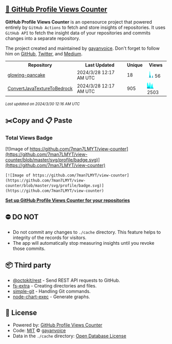 ## [🚀 GitHub Profile Views Counter](https://github.com/gayanvoice/github-profile-views-counter)
**GitHub Profile Views Counter** is an opensource project that powered entirely by  `GitHub Actions` to fetch and store insights of repositories.
It uses `GitHub API` to fetch the insight data of your repositories and commits changes into a separate repository.

The project created and maintained by [gayanvoice](https://github.com/gayanvoice). Don't forget to follow him on [GitHub](https://github.com/gayanvoice), [Twitter](https://twitter.com/gayanvoice), and [Medium](https://gayanvoice.medium.com/).

<table>
	<tr>
		<th>
			Repository
		</th>
		<th>
			Last Updated
		</th>
		<th>
			Unique
		</th>
		<th>
			Views
		</th>
	</tr>
	<tr>
		<td>
			<a href="https://github.com/7man7LMYT/view-counter/tree/master/readme/325231242/year.md">
				glowing-pancake
			</a>
		</td>
		<td>
			2024/3/28 12:17 AM UTC
		</td>
		<td>
			18
		</td>
		<td>
			<img alt="Response time graph" src="https://github.com/7man7LMYT/view-counter/raw/master/graph/325231242/small/year.png" height="20"> 56
		</td>
	</tr>
	<tr>
		<td>
			<a href="https://github.com/7man7LMYT/view-counter/tree/master/readme/337518060/year.md">
				ConvertJavaTextureToBedrock
			</a>
		</td>
		<td>
			2024/3/28 12:17 AM UTC
		</td>
		<td>
			905
		</td>
		<td>
			<img alt="Response time graph" src="https://github.com/7man7LMYT/view-counter/raw/master/graph/337518060/small/year.png" height="20"> 2503
		</td>
	</tr>
</table>

<small><i>Last updated on 2024/3/30 12:16 AM UTC</i></small>

## ✂️Copy and 📋 Paste
### Total Views Badge
[![Image of https://github.com/7man7LMYT/view-counter](https://github.com/7man7LMYT/view-counter/blob/master/svg/profile/badge.svg)](https://github.com/7man7LMYT/view-counter)

```readme
[![Image of https://github.com/7man7LMYT/view-counter](https://github.com/7man7LMYT/view-counter/blob/master/svg/profile/badge.svg)](https://github.com/7man7LMYT/view-counter)
```
[**Set up GitHub Profile Views Counter for your repositories**](https://github.com/gayanvoice/github-profile-views-counter)
## ⛔ DO NOT
- Do not commit any changes to `./cache` directory. This feature helps to integrity of the records for visitors.
- The app will automatically stop measuring insights until you revoke those commits.
## 📦 Third party

- [@octokit/rest](https://www.npmjs.com/package/@octokit/rest) - Send REST API requests to GitHub.
- [fs-extra](https://www.npmjs.com/package/fs-extra) - Creating directories and files.
- [simple-git](https://www.npmjs.com/package/simple-git) - Handling Git commands.
- [node-chart-exec](https://www.npmjs.com/package/node-chart-exec) - Generate graphs.
## 📄 License
- Powered by: [GitHub Profile Views Counter](https://github.com/gayanvoice/github-profile-views-counter)
- Code: [MIT](./LICENSE) © [gayanvoice](https://github.com/gayanvoice)
- Data in the `./cache` directory: [Open Database License](https://opendatacommons.org/licenses/odbl/1-0/)